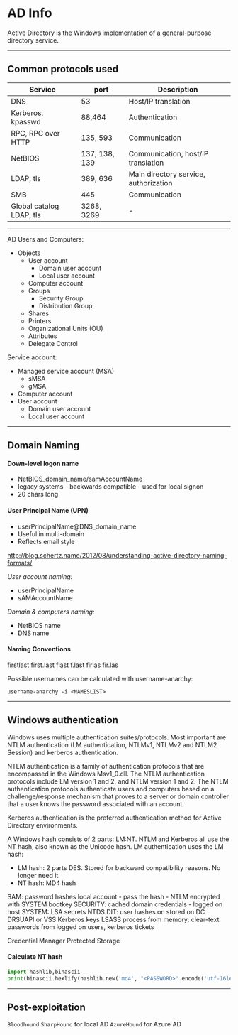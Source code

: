 # AD Info
Active Directory is the Windows implementation of a general-purpose directory service.

---

## Common protocols used
|Service|port|Description|
|-|-|-|
|DNS|53|Host/IP translation|
|Kerberos, kpasswd|88,464|Authentication|
|RPC, RPC over HTTP|135, 593|Communication|
|NetBIOS|137, 138, 139|Communication, host/IP translation|
|LDAP, tls|389, 636|Main directory service, authorization|
|SMB|445|Communication|
|Global catalog LDAP, tls|3268, 3269|-|

---

AD Users and Computers:
* Objects
	* User account
		* Domain user account
		* Local user account
	* Computer account
	* Groups
		* Security Group
		* Distribution Group
	* Shares
	* Printers
	* Organizational Units (OU)
	* Attributes
	* Delegate Control

Service account:
* Managed service account (MSA)
	* sMSA
	* gMSA
* Computer account
* User account
	* Domain user account
	* Local user account

---

## Domain Naming
#### Down-level logon name
* NetBIOS_domain_name/samAccountName
* legacy systems - backwards compatible - used for local signon
* 20 chars long

#### User Principal Name (UPN)
* userPrincipalName@DNS_domain_name
* Useful in multi-domain 
* Reflects email style

http://blog.schertz.name/2012/08/understanding-active-directory-naming-formats/

*User account naming:*
* userPrincipalName
* sAMAccountName

*Domain & computers naming:*
* NetBIOS name
* DNS name

#### Naming Conventions
firstlast
first.last
flast
f.last
firlas
fir.las

Possible usernames can be calculated with username-anarchy:

`username-anarchy -i <NAMESLIST>`

---

## Windows authentication
Windows uses multiple authentication suites/protocols. Most important are NTLM authentication (LM authentication, NTLMv1, NTLMv2 and NTLM2 Session) and kerberos authentication.

NTLM authentication is a family of authentication protocols that are encompassed in the Windows Msv1_0.dll. The NTLM authentication protocols include LM version 1 and 2, and NTLM version 1 and 2. The NTLM authentication protocols authenticate users and computers based on a challenge/response mechanism that proves to a server or domain controller that a user knows the password associated with an account.

Kerberos authentication is the preferred authentication method for Active Directory environments.

A Windows hash consists of 2 parts: LM:NT. NTLM and Kerberos all use the NT hash, also known as the Unicode hash. LM authentication uses the LM hash:
* LM hash: 2 parts DES. Stored for backward compatibility reasons. No longer need it
* NT hash: MD4 hash

SAM: password hashes local account - pass the hash - NTLM
	encrypted with SYSTEM bootkey
SECURITY: cached domain credentials - logged on host
SYSTEM: LSA secrets
NTDS.DIT: user hashes on stored on DC
	DRSUAPI or VSS
	Kerberos keys
LSASS process from memory: clear-text passwords from logged on users, kerberos tickets

Credential Manager
Protected Storage

#### Calculate NT hash
```Python
import hashlib,binascii
print(binascii.hexlify(hashlib.new('md4', "<PASSWORD>".encode('utf-16le')).digest()))
```

---

## Post-exploitation
`Bloodhound`
	`SharpHound` for local AD
	`AzureHound` for Azure AD